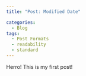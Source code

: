 ```yaml
---
title: "Post: Modified Date"

categories:
  - Blog
tags:
  - Post Formats
  - readability
  - standard
---
```


Herro! This is my first post!
